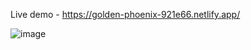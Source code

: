Live demo - https://golden-phoenix-921e66.netlify.app/

![image](https://github.com/TomaszKulaDev/react_front_to_back_2022-feedback-app/assets/19371957/39b80fd5-3dc4-4acc-9d4c-f5b1db56b382)
